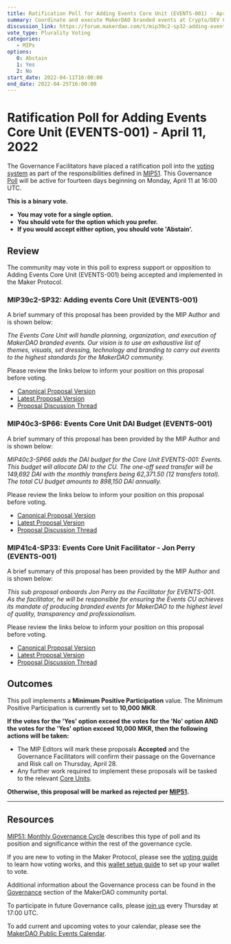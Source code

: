 ```yaml
---
title: Ratification Poll for Adding Events Core Unit (EVENTS-001) - April 11, 2022
summary: Coordinate and execute MakerDAO branded events at Crypto/DEV Conference locations.
discussion_link: https://forum.makerdao.com/t/mip39c2-sp32-adding-events-core-unit-events-001/13780
vote_type: Plurality Voting
categories:
   - MIPs
options:
   0: Abstain
   1: Yes
   2: No
start_date: 2022-04-11T16:00:00
end_date: 2022-04-25T16:00:00
---
```

# Ratification Poll for Adding Events Core Unit (EVENTS-001) - April 11, 2022

The Governance Facilitators have placed a ratification poll into the [voting system](https://vote.makerdao.com/polling) as part of the responsibilities defined in [MIP51](https://mips.makerdao.com/mips/details/MIP51). This Governance [Poll](https://community-development.makerdao.com/en/learn/governance/on-chain-gov) will be active for fourteen days beginning on Monday, April 11 at 16:00 UTC.

**This is a binary vote.**
- **You may vote for a single option.**
- **You should vote for the option which you prefer.**
- **If you would accept either option, you should vote 'Abstain'.**

## Review

The community may vote in this poll to express support or opposition to Adding Events Core Unit (EVENTS-001) being accepted and implemented in the Maker Protocol.

### MIP39c2-SP32: Adding events Core Unit (EVENTS-001)

A brief summary of this proposal has been provided by the MIP Author and is shown below:

*The Events Core Unit will handle planning, organization, and execution of MakerDAO branded events. Our vision is to use an exhaustive list of themes, visuals, set dressing, technology and branding to carry out events to the highest standards for the MakerDAO community.*

Please review the links below to inform your position on this proposal before voting.
* [Canonical Proposal Version](https://github.com/makerdao/mips/blob/master/MIP39/MIP39c2-Subproposals/MIP39c2-SP32.md)
* [Latest Proposal Version](https://mips.makerdao.com/mips/details/MIP39c2SP32)
* [Proposal Discussion Thread](https://forum.makerdao.com/t/mip39c2-sp32-adding-events-core-unit-events-001/13780)

### MIP40c3-SP66: Events Core Unit DAI Budget (EVENTS-001)

A brief summary of this proposal has been provided by the MIP Author and is shown below:

*MIP40c3-SP66 adds the DAI budget for the Core Unit EVENTS-001: Events. This budget will allocate DAI to the CU. The one-off seed transfer will be 149,692 DAI with the monthly transfers being 62,371.50 (12 transfers total). The total CU budget amounts to 898,150 DAI annually.*

Please review the links below to inform your position on this proposal before voting.
* [Canonical Proposal Version](https://github.com/makerdao/mips/blob/master/MIP40/MIP40c3-Subproposals/MIP40c3-SP66.md)
* [Latest Proposal Version](https://mips.makerdao.com/mips/details/MIP40c3SP66)
* [Proposal Discussion Thread](https://forum.makerdao.com/t/mip40c3-sp66-events-core-unit-dai-budget-events-001/13777)

### MIP41c4-SP33: Events Core Unit Facilitator - Jon Perry (EVENTS-001)

A brief summary of this proposal has been provided by the MIP Author and is shown below:

*This sub proposal onboards Jon Perry as the Facilitator for EVENTS-001. As the facilitator, he will be responsible for ensuring the Events CU achieves its mandate of producing branded events for MakerDAO to the highest level of quality, transparency and professionalism.*

Please review the links below to inform your position on this proposal before voting.
* [Canonical Proposal Version](https://github.com/makerdao/mips/commit/bf522ee865929361524eddee332ef3a54d84bcb0)
* [Latest Proposal Version](https://mips.makerdao.com/mips/details/MIP41c4SP33)
* [Proposal Discussion Thread](https://forum.makerdao.com/t/mip41c4-sp33-events-core-unit-facilitator-onboarding-jon-perry-events-001/13775)

## Outcomes

This poll implements a **Minimum Positive Participation** value. The Minimum Positive Participation is currently set to **10,000 MKR**.

**If the votes for the 'Yes' option exceed the votes for the 'No' option AND the votes for the 'Yes' option exceed 10,000 MKR, then the following actions will be taken:**
* The MIP Editors will mark these proposals **Accepted** and the Governance Facilitators will confirm their passage on the Governance and Risk call on Thursday, April 28.
* Any further work required to implement these proposals will be tasked to the relevant [Core Units](https://mips.makerdao.com/mips/details/MIP38#mip38c2-core-unit-state).

**Otherwise, this proposal will be marked as rejected per [MIP51](https://mips.makerdao.com/mips/details/MIP51#mip51c2-ratification-poll).**

---

## Resources

[MIP51: Monthly Governance Cycle](https://mips.makerdao.com/mips/details/MIP51) describes this type of poll and its position and significance within the rest of the governance cycle.

If you are new to voting in the Maker Protocol, please see the [voting guide](https://community-development.makerdao.com/en/learn/governance/how-voting-works/) to learn how voting works, and this [wallet setup guide](https://community-development.makerdao.com/en/learn/governance/voting-setup/) to set up your wallet to vote.

Additional information about the Governance process can be found in the [Governance](https://community-development.makerdao.com/en/learn/governance) section of the MakerDAO community portal.

To participate in future Governance calls, please [join us](https://github.com/makerdao/community/tree/master/governance/governance-and-risk-meetings) every Thursday at 17:00 UTC.

To add current and upcoming votes to your calendar, please see the [MakerDAO Public Events Calendar](https://calendar.google.com/calendar/embed?src=makerdao.com_3efhm2ghipksegl009ktniomdk%40group.calendar.google.com&ctz=UTC&mode=week&showCalendars=0&showPrint=0).
